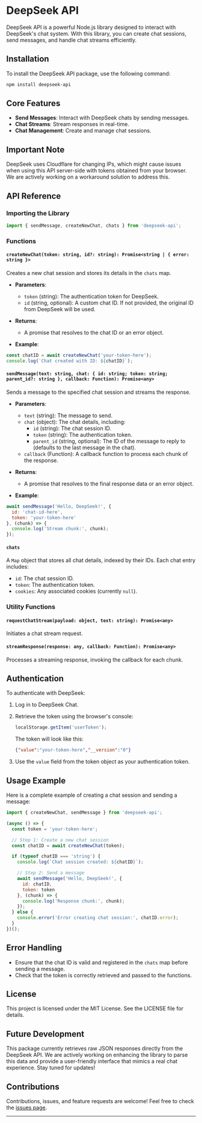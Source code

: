 # DeepSeek API

DeepSeek API is a powerful Node.js library designed to interact with DeepSeek's chat system. With this library, you can create chat sessions, send messages, and handle chat streams efficiently.

## Installation

To install the DeepSeek API package, use the following command:

```bash
npm install deepseek-api
```

## Core Features

- **Send Messages**: Interact with DeepSeek chats by sending messages.
- **Chat Streams**: Stream responses in real-time.
- **Chat Management**: Create and manage chat sessions.

## Important Note

DeepSeek uses Cloudflare for changing IPs, which might cause issues when using this API server-side with tokens obtained from your browser. We are actively working on a workaround solution to address this.

## API Reference

### Importing the Library

```javascript
import { sendMessage, createNewChat, chats } from 'deepseek-api';
```

### Functions

#### `createNewChat(token: string, id?: string): Promise<string | { error: string }>`

Creates a new chat session and stores its details in the `chats` map.

- **Parameters**:
  - `token` (string): The authentication token for DeepSeek.
  - `id` (string, optional): A custom chat ID. If not provided, the original ID from DeepSeek will be used.

- **Returns**:
  - A promise that resolves to the chat ID or an error object.

- **Example**:

```javascript
const chatID = await createNewChat('your-token-here');
console.log(`Chat created with ID: ${chatID}`);
```

#### `sendMessage(text: string, chat: { id: string; token: string; parent_id?: string }, callback: Function): Promise<any>`

Sends a message to the specified chat session and streams the response.

- **Parameters**:
  - `text` (string): The message to send.
  - `chat` (object): The chat details, including:
    - `id` (string): The chat session ID.
    - `token` (string): The authentication token.
    - `parent_id` (string, optional): The ID of the message to reply to (defaults to the last message in the chat).
  - `callback` (Function): A callback function to process each chunk of the response.

- **Returns**:
  - A promise that resolves to the final response data or an error object.

- **Example**:

```javascript
await sendMessage('Hello, DeepSeek!', { 
  id: 'chat-id-here', 
  token: 'your-token-here' 
}, (chunk) => {
  console.log('Stream chunk:', chunk);
});
```

#### `chats`

A `Map` object that stores all chat details, indexed by their IDs. Each chat entry includes:

- `id`: The chat session ID.
- `token`: The authentication token.
- `cookies`: Any associated cookies (currently `null`).

### Utility Functions

#### `requestChatStream(payload: object, text: string): Promise<any>`

Initiates a chat stream request.

#### `streamResponse(response: any, callback: Function): Promise<any>`

Processes a streaming response, invoking the callback for each chunk.

## Authentication

To authenticate with DeepSeek:

1. Log in to DeepSeek Chat.
2. Retrieve the token using the browser's console:

   ```javascript
   localStorage.getItem('userToken');
   ```

   The token will look like this:

   ```json
   {"value":"your-token-here","__version":"0"}
   ```

3. Use the `value` field from the token object as your authentication token.

## Usage Example

Here is a complete example of creating a chat session and sending a message:

```javascript
import { createNewChat, sendMessage } from 'deepseek-api';

(async () => {
  const token = 'your-token-here';

  // Step 1: Create a new chat session
  const chatID = await createNewChat(token);

  if (typeof chatID === 'string') {
    console.log(`Chat session created: ${chatID}`);

    // Step 2: Send a message
    await sendMessage('Hello, DeepSeek!', {
      id: chatID,
      token: token
    }, (chunk) => {
      console.log('Response chunk:', chunk);
    });
  } else {
    console.error('Error creating chat session:', chatID.error);
  }
})();
```

## Error Handling

- Ensure that the chat ID is valid and registered in the `chats` map before sending a message.
- Check that the token is correctly retrieved and passed to the functions.

## License

This project is licensed under the MIT License. See the LICENSE file for details.

## Future Development
This package currently retrieves raw JSON responses directly from the DeepSeek API. We are actively working on enhancing the library to parse this data and provide a user-friendly interface that mimics a real chat experience. Stay tuned for updates!

## Contributions

Contributions, issues, and feature requests are welcome! Feel free to check the [issues page](https://github.com/hydralerne/deepseek-api/issues).

---

